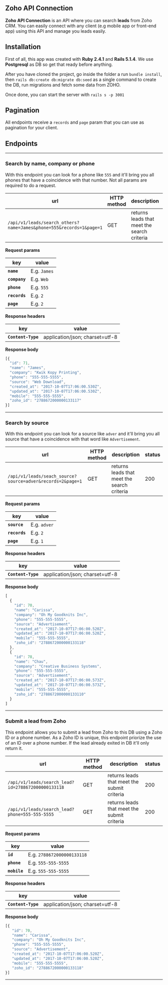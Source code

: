 ## Zoho API Connection ##
**Zoho API Connection** is an API where you can search **leads** from Zoho CRM. You can easily connect with any client (e.g mobile app or front-end app) using this API and manage you leads easily.

## Installation ##

First of all, this app was created with **Ruby 2.4.1** and **Rails 5.1.4**. We use **Postgresql** as DB so get that ready before anything. 

After you have cloned the project, go inside the folder a run `bundle install`, then `rails db:create db:migrate db:seed` as a single command to create the DB, run migrations and fetch some data from ZOHO.

Once done, you can start the server with `rails s -p 3001`

## Pagination ##

All endpoints receive a `records` and `page` param that you can use as pagination for your client.

## Endpoints ##
***
### Search by name, company or phone ###

With this endpoint you can look for a phone like `555` and it'll bring you all phones that have a coincidence with that number. Not all params are required to do a request.

| url | HTTP method | description | status |
|---|---|---|---|
| `/api/v1/leads/search_others?name=James&phone=555&records=1&page=1` | GET | returns leads that meet the search criteria | 200 |

**Request params**

| key | value |
|---|---|
| **`name`** | E.g. `James` |
| **`company`** | E.g. `Web` |
| **`phone`** | E.g. `555` |
| **`records`** | E.g. `2` |
| **`page`** | E.g. `2` |

**Response headers**

| key | value |
|---|---|
| **`Content-Type`** | application/json; charset=utf-8 |


**Response body**
```javascript
[{
  "id": 71,
  "name": "James",
  "company": "Kwik Kopy Printing",
  "phone": "555-555-5555",
  "source": "Web Download",
  "created_at": "2017-10-07T17:06:00.530Z",
  "updated_at": "2017-10-07T17:06:00.530Z",
  "mobile": "555-555-5555",
  "zoho_id": "2788672000000133117"
}]
```
***

### Search by source ###

With this endpoint you can look for a source like `adver` and it'll bring you all source that have a coincidence with that word like `Advertisement`.

| url | HTTP method | description | status |
|---|---|---|---|
| `/api/v1/leads/seach_source?source=adver&records=2&page=1` | GET | returns leads that meet the search criteria | 200 |

**Request params**

| key | value |
|---|---|
| **`source`** | E.g. `adver` |
| **`records`** | E.g. `2` |
| **`page`** | E.g. `1` |

**Response headers**

| key | value |
|---|---|
| **`Content-Type`** | application/json; charset=utf-8 |


**Response body**
```javascript
[
  {
    "id": 70,
    "name": "Carissa",
    "company": "Oh My Goodknits Inc",
    "phone": "555-555-5555",
    "source": "Advertisement",
    "created_at": "2017-10-07T17:06:00.520Z",
    "updated_at": "2017-10-07T17:06:00.520Z",
    "mobile": "555-555-5555",
    "zoho_id": "2788672000000133118"
  },
  {
    "id": 78,
    "name": "Chau",
    "company": "Creative Business Systems",
    "phone": "555-555-5555",
    "source": "Advertisement",
    "created_at": "2017-10-07T17:06:00.573Z",
    "updated_at": "2017-10-07T17:06:00.573Z",
    "mobile": "555-555-5555",
    "zoho_id": "2788672000000133110"
  }
]
```
***
### Submit a lead from Zoho ###

This endpoint allows you to submit a lead from Zoho to this DB using a Zoho ID or a phone number. As a Zoho ID is unique, this endpoint priorize the use of an ID over a phone number. If the lead already exited in DB it'll only return it.

| url | HTTP method | description | status |
|---|---|---|---|
| `/api/v1/leads/search_lead?id=2788672000000133118` | GET | returns leads that meet the submit criteria | 200 |
| `/api/v1/leads/search_lead?phone=555-555-5555` | GET | returns leads that meet the submit criteria | 200 |

**Request params**

| key | value |
|---|---|
| **`id`** | E.g. `2788672000000133118` |
| **`phone`** | E.g. `555-555-5555` |
| **`mobile`** | E.g. `555-555-5555` |

**Response headers**

| key | value |
|---|---|
| **`Content-Type`** | application/json; charset=utf-8 |


**Response body**
```javascript
[{
   "id": 70,
   "name": "Carissa",
   "company": "Oh My Goodknits Inc",
   "phone": "555-555-5555",
   "source": "Advertisement",
   "created_at": "2017-10-07T17:06:00.520Z",
   "updated_at": "2017-10-07T17:06:00.520Z",
   "mobile": "555-555-5555",
   "zoho_id": "2788672000000133118"
}]
```
***
